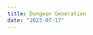 ```yaml
---
title: Dungeon Generation
date: "2023-07-17"
---
```


<script lang="ts">
  import DemoCanvas from "./DemoCanvas.svelte"
  import demo_one from "./demo_one.ts"
</script>

<DemoCanvas demo={demo_one} />
